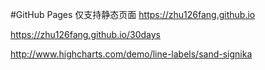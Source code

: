 #GitHub Pages 仅支持静态页面
https://zhu126fang.github.io</p>
https://zhu126fang.github.io/30days</p>
http://www.highcharts.com/demo/line-labels/sand-signika  



